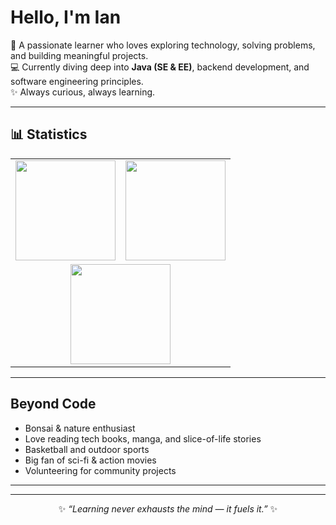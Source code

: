 # Hello, I'm Ian  

🌱 A passionate learner who loves exploring technology, solving problems, and building meaningful projects.  
💻 Currently diving deep into **Java (SE & EE)**, backend development, and software engineering principles.  
✨ Always curious, always learning.  

---

## 📊 Statistics  

<table align="center">
  <tr>
    <td>
      <img src="https://github-readme-stats.vercel.app/api?username=iankristoper&show_icons=true&theme=tokyonight" height="160"/>
    </td>
    <td>
      <img src="https://github-readme-stats.vercel.app/api/top-langs/?username=iankristoper&layout=compact&theme=tokyonight" height="160"/>
    </td>
  </tr>
  <tr>
    <td colspan="2" align="center">
      <img src="https://github-readme-streak-stats.herokuapp.com/?user=iankristoper&theme=tokyonight" height="160"/>
    </td>
  </tr>
</table>



---

## Beyond Code  
- Bonsai & nature enthusiast  
- Love reading tech books, manga, and slice-of-life stories  
- Basketball and outdoor sports  
- Big fan of sci-fi & action movies  
- Volunteering for community projects  

---
---

<p align="center">
  ✨ <i>“Learning never exhausts the mind — it fuels it.”</i> ✨
</p>

